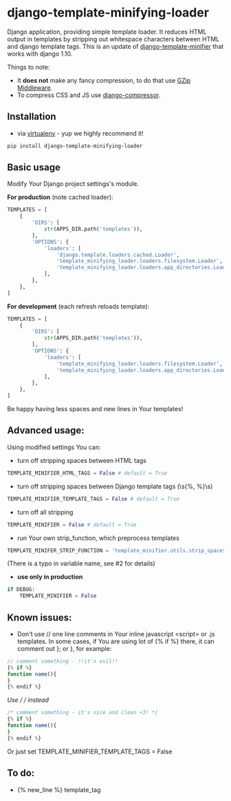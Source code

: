 django-template-minifying-loader
========================

Django application, providing simple template loader. It reduces HTML output in templates by stripping out whitespace characters between HTML and django template tags. This is an update of [django-template-minifier](https://github.com/iRynek/django-template-minifier) that works with django 1.10.

Things to note:
* It **does not** make any fancy compression, to do that use [GZip Middleware](https://docs.djangoproject.com/en/dev/ref/middleware/#module-django.middleware.gzip).
* To compress CSS and JS use [django-compressor](https://github.com/jezdez/django_compressor).


Installation
-----------

* via [virtualenv](http://www.virtualenv.org/en/latest/#what-it-does) - yup we highly recommend it!

```bash
pip install django-template-minifying-loader
```


Basic usage
-----------

Modify Your Django project settings's module.

**For production** (note cached loader):

```python
TEMPLATES = [
    {
        'DIRS': [
            str(APPS_DIR.path('templates')),
        ],
        'OPTIONS': {
            'loaders': [
                'django.template.loaders.cached.Loader',
                'template_minifying_loader.loaders.filesystem.Loader',
                'template_minifying_loader.loaders.app_directories.Loader',
            ],
        },
    },
]
```

**For development** (each refresh reloads template):

```python
TEMPLATES = [
    {
        'DIRS': [
            str(APPS_DIR.path('templates')),
        ],
        'OPTIONS': {
            'loaders': [
                'template_minifying_loader.loaders.filesystem.Loader',
                'template_minifying_loader.loaders.app_directories.Loader',
            ],
        },
    },
]
```

Be happy having less spaces and new lines in Your templates!


Advanced usage:
-----------

Using modified settings You can:
* turn off stripping spaces between HTML tags

```python
TEMPLATE_MINIFIER_HTML_TAGS = False # default = True
```

* turn off stripping spaces between Django template tags (\s{%, %}\s)

```python
TEMPLATE_MINIFIER_TEMPLATE_TAGS = False # default = True
```

* turn off all stripping

```python
TEMPLATE_MINIFIER = False # default = True
```

* run Your own strip_function, which preprocess templates

```python
TEMPLATE_MINIFER_STRIP_FUNCTION = 'template_minifier.utils.strip_spaces_in_template'
```

(There is a typo in variable name, see #2 for details)

* **use only in production**

```python
if DEBUG:
    TEMPLATE_MINIFIER = False
```

Known issues:
-----------
* Don't use // one line comments in Your inline javascript &lt;script&gt; or .js templates. In some cases,
if You are using lot of {% if %} there, it can comment out }; or }, for example:

```js
// comment something - !!it's evil!!
{% if %}
function name(){
}
{% endif %}
```

**Use /* */ instead**

```js
/* comment something - it's nice and clean <3! */
{% if %}
function name(){
}
{% endif %}
```

Or just set TEMPLATE_MINIFIER_TEMPLATE_TAGS = False


To do:
-----------
* {% new_line %} template_tag

